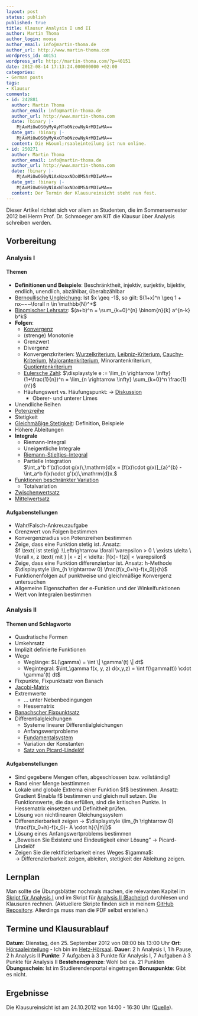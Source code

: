 ```yaml
---
layout: post
status: publish
published: true
title: Klausur Analysis I und II
author: Martin Thoma
author_login: moose
author_email: info@martin-thoma.de
author_url: http://www.martin-thoma.com
wordpress_id: 40151
wordpress_url: http://martin-thoma.com/?p=40151
date: 2012-08-14 17:13:24.000000000 +02:00
categories:
- German posts
tags:
- Klausur
comments:
- id: 242881
  author: Martin Thoma
  author_email: info@martin-thoma.de
  author_url: http://www.martin-thoma.com
  date: !binary |-
    MjAxMi0wOS0yMyAyMTo0NzowNyArMDIwMA==
  date_gmt: !binary |-
    MjAxMi0wOS0yMyAxOTo0NzowNyArMDIwMA==
  content: Die H&ouml;rsaaleinteilung ist nun online.
- id: 250271
  author: Martin Thoma
  author_email: info@martin-thoma.de
  author_url: http://www.martin-thoma.com
  date: !binary |-
    MjAxMi0wOS0yNiAxNzoxNDo0MSArMDIwMA==
  date_gmt: !binary |-
    MjAxMi0wOS0yNiAxNToxNDo0MSArMDIwMA==
  content: Der Termin der Klausureinsicht steht nun fest.
---
```

<div class="info">Dieser Artikel richtet sich vor allem an Studenten, die im Sommersemester 2012 bei Herrn Prof. Dr. Schmoeger am KIT die Klausur &uuml;ber Analysis schreiben werden.</div>

<h2>Vorbereitung</h2>

<h3>Analysis I</h3>
<h4>Themen</h4>
<ul>
  <li><strong>Definitionen und Beispiele</strong>: Beschr&auml;nktheit, injektiv, surjektiv, bijektiv, endlich, unendlich, abz&auml;hlbar, &uuml;berabz&auml;hlbar</li>
  <li><a href="http://de.wikipedia.org/wiki/Bernoullische_Ungleichung">Bernoullische Ungleichung</a>: Ist $x \geq -1$, so gilt: $(1+x)^n \geq 1 + nx~~~\forall n \in \mathbb{N}^+$</li>
  <li><a href="http://de.wikipedia.org/wiki/Binomischer_Lehrsatz">Binomischer Lehrsatz</a>: $(a+b)^n = \sum_{k=0}^{n} \binom{n}{k} a^{n-k} b^k$</li>
  <li><strong>Folgen</strong>:
    <ul>
      <li><a href="http://martin-thoma.com/konvergenz-von-folgen/">Konvergenz</a></li>
      <li>(strenge) Monotonie</li>
      <li>Grenzwert</li>
      <li>Divergenz</li>
      <li>Konvergenzkriterien: <a href="http://de.wikipedia.org/wiki/Wurzelkriterium">Wurzelkriterium</a>, <a href="http://de.wikipedia.org/wiki/Leibniz-Kriterium">Leibniz-Kriterium</a>, <a href="http://de.wikipedia.org/wiki/Cauchykriterium">Cauchy-Kriterium</a>, <a href="http://de.wikipedia.org/wiki/Majorantenkriterium">Majorantenkriterium</a>, Minorantenkriterium, <a href="http://de.wikipedia.org/wiki/Quotientenkriterium">Quotientenkriterium</a></li>
      <li><a href="http://de.wikipedia.org/wiki/Eulersche_Zahl">Eulersche Zahl</a>: $\displaystyle e := \lim_{n \rightarrow \infty}(1+\frac{1}{n})^n = \lim_{n \rightarrow \infty} \sum_{k=0}^n \frac{1}{n!}$</li>
      <li>H&auml;ufungswert vs. H&auml;ufungspunkt: &rarr; <a href="http://de.wikipedia.org/wiki/Diskussion:H%C3%A4ufungspunkt#H.C3.A4ufungspunkt_und_H.C3.A4ufungswert">Diskussion</a>
          <ul>
            <li>Oberer- und unterer Limes</li>
          </ul>
      </li>
    </ul>
  </li>
  <li>Unendliche Reihen</li>
  <li><a href="http://de.wikipedia.org/wiki/Potenzreihe">Potenzreihe</a></li>
  <li>Stetigkeit</li>
  <li><a href="http://de.wikipedia.org/wiki/Gleichm%C3%A4%C3%9Fige_Stetigkeit">Gleichm&auml;&szlig;ige Stetigkeit</a>: Definition, Beispiele</li>
  <li>H&ouml;here Ableitungen</li>
  <li><strong>Integrale</strong>
    <ul>
      <li>Riemann-Integral</li>
      <li>Uneigentliche Integrale</li>
      <li><a href="http://de.wikipedia.org/wiki/Riemann-Stieltjes-Integral">Riemann-Stieltjes-Integral</a></li>
      <li>Partielle Integration<br/>$\int_a^b f'(x)\cdot g(x)\,\mathrm{d}x 
= [f(x)\cdot g(x)]_{a}^{b} - \int_a^b f(x)\cdot g'(x)\,\mathrm{d}x.$</li>
    </ul>
  </li>
  <li><a href="http://de.wikipedia.org/wiki/Beschr%C3%A4nkte_Variation">Funktionen beschr&auml;nkter Variation</a>
    <ul>
      <li>Totalvariation</li>
    </ul>
  </li>
  <li><a href="http://de.wikipedia.org/wiki/Zwischenwertsatz">Zwischenwertsatz</a></li>
  <li><a href="http://de.wikipedia.org/wiki/Mittelwertsatz_der_Differentialrechnung">Mittelwertsatz</a></li>
</ul>

<h4>Aufgabenstellungen</h4>
<ul>
  <li>Wahr/Falsch-Ankreuzaufgabe</li>
  <li>Grenzwert von Folgen bestimmen</li>
  <li>Konvergenzradius von Potenzreihen bestimmen</li>
  <li>Zeige, dass eine Funktion stetig ist. Ansatz: <br>
      $f \text{ ist stetig} :\Leftrightarrow \forall \varepsilon > 0 \ \exists \delta \ \forall x, z \text{ mit } |x - z| < \delta: |f(x)- f(z)| < \varepsilon$</li>
  <li>Zeige, dass eine Funktion differenzierbar ist. Ansatz: h-Methode<br/>
      $\displaystyle \lim_{h \rightarrow 0} \frac{f(x_0+h)-f(x_0)}{h}$</li>
  <li>Funktionenfolgen auf punktweise und gleichm&auml;&szlig;ige Konvergenz untersuchen</li>
  <li>Allgemeine Eigenschaften der e-Funktion und der Winkelfunktionen</li>
  <li>Wert von Integralen bestimmen</li>
</ul>

<h3>Analysis II</h3>
<h4>Themen und Schlagworte</h4>
<ul>
  <li>Quadratische Formen</li>
  <li>Umkehrsatz</li>
  <li>Implizit definierte Funktionen</li>
  <li>Wege
    <ul>
      <li>Wegl&auml;nge: $L(\gamma) = \int \| \gamma'(t) \| dt$</li>
      <li>Wegintegral: $\int_\gamma f(x, y, z) d(x,y,z) = \int f(\gamma(t)) \cdot \gamma'(t) dt$</li>
    </ul>
  </li>
  <li>Fixpunkte, Fixpunktsatz von Banach</li>
  <li><a href="http://de.wikipedia.org/wiki/Jacobi-Matrix">Jacobi-Matrix</a></li>
  <li>Extremwerte
    <ul>
      <li>... unter Nebenbedingungen</li>
      <li>Hessematrix</li>
    </ul>
  </li>
  <li><a href="http://de.wikipedia.org/wiki/Banachscher_Fixpunktsatz">Banachscher Fixpunktsatz</a></li>
  <li>Differentialgleichungen
    <ul>
      <li>Systeme linearer Differentialgleichungen</li>
      <li>Anfangswertprobleme</li>
      <li><a href="http://de.wikipedia.org/wiki/Fundamentalsystem_(Mathematik)">Fundamentalsystem</a></li>
      <li>Variation der Konstanten</li>
      <li><a href="http://de.wikipedia.org/wiki/Satz_von_Picard-Lindel%C3%B6f">Satz von Picard-Lindel&ouml;f</a></li>
    </ul>
  </li>
</ul>

<h4>Aufgabenstellungen</h4>
<ul>
  <li>Sind gegebene Mengen offen, abgeschlossen bzw. vollst&auml;ndig?</li>
  <li>Rand einer Menge besttimmen</li>
  <li>Lokale und globale Extrema einer Funktion $f$ bestimmen. Ansatz:<br/>
      Gradient $\nabla f$ bestimmen und gleich null setzen. Die Funktionswerte, die das erf&uuml;llen, sind die kritischen Punkte. In Hessematrix einsetzen und Definitheit pr&uuml;fen.</li>
  <li>L&ouml;sung von nichtlinearen Gleichungssystem</li>
  <li>Differenzierbarkeit zeigen &rarr; $\displaystyle \lim_{h \rightarrow 0} \frac{f(x_0+h)-f(x_0)- A \cdot h}{\|h\|}$</li>
  <li>L&ouml;sung eines Anfangswertproblems bestimmen</li>
  <li>&bdquo;Beweisen Sie Existenz und Eindeutigkeit einer L&ouml;sung&ldquo; &rarr; Picard-Lindel&ouml;f</li>
  <li>Zeigen Sie die rektifizierbarkeit eines Weges $\gamma$:<br/>
      &rarr; Differenzierbarkeit zeigen, ableiten, stetigkeit der Ableitung zeigen.</li>
</ul>

<h2>Lernplan</h2>
Man sollte die &Uuml;bungsbl&auml;tter nochmals machen, die relevanten Kapitel im <a href="http://mitschriebwiki.nomeata.de/Ana1.pdf">Skript f&uuml;r Analysis I</a> und im Skript f&uuml;r <a href="http://mitschriebwiki.nomeata.de/SS10/Ana2Bachelor.pdf">Analysis II (Bachelor)</a> durchlesen und Klausuren rechnen. (Aktuellere Skripte finden sich in meinem <a href="https://github.com/MartinThoma/LaTeX-examples/tree/master/documents">GitHub Repository</a>. Allerdings muss man die PDF selbst erstellen.)

<h2>Termine und Klausurablauf</h2>
<strong>Datum</strong>: Dienstag, den 25. September 2012 von 08:00 bis 13:00 Uhr
<strong>Ort</strong>: <a href="http://www.math.kit.edu/iana3/~schmoeger/seite/einteilung/de">H&ouml;rsaaleinteilung</a> - Ich bin im <a href="https://maps.google.com/maps?q=49.009522,8.412978&ll=49.009522,8.412979&spn=0.000932,0.002642&num=1&t=m&z=19">Hetz-H&ouml;rsaal</a>.
<strong>Dauer</strong>: 2 h Analysis I, 1 h Pause, 2 h Analysis II
<strong>Punkte</strong>: 7 Aufgaben &agrave; 3 Punkte f&uuml;r Analysis I, 7 Aufgaben &agrave; 3 Punkte f&uuml;r Analysis II
<strong>Bestehensgrenze</strong>: Wohl bei ca. 21 Punkten
<strong>&Uuml;bungsschein</strong>: Ist im Studierendenportal eingetragen
<strong>Bonuspunkte</strong>: Gibt es nicht.

<h2>Ergebnisse</h2>
Die Klausureinsicht ist am 24.10.2012 von 14:00 - 16:30 Uhr (<a href="http://www.math.kit.edu/iana3/lehre/ana22012s/event/einsicht/">Quelle</a>).
